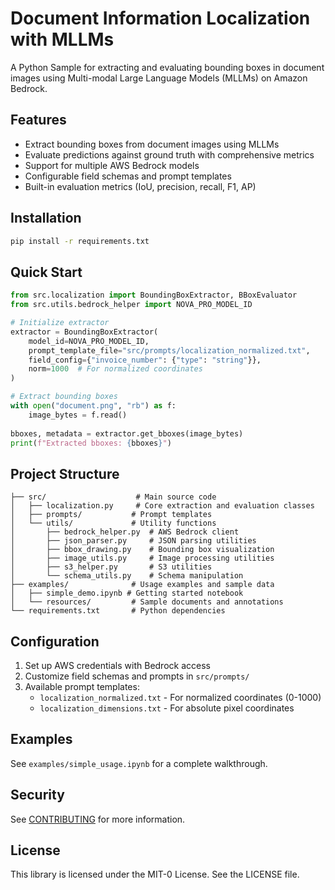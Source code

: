 # Document Information Localization with MLLMs

A Python Sample for extracting and evaluating bounding boxes in document images using Multi-modal Large Language Models (MLLMs) on Amazon Bedrock.

## Features

- Extract bounding boxes from document images using MLLMs
- Evaluate predictions against ground truth with comprehensive metrics
- Support for multiple AWS Bedrock models
- Configurable field schemas and prompt templates
- Built-in evaluation metrics (IoU, precision, recall, F1, AP)

## Installation

```bash
pip install -r requirements.txt
```

## Quick Start

```python
from src.localization import BoundingBoxExtractor, BBoxEvaluator
from src.utils.bedrock_helper import NOVA_PRO_MODEL_ID

# Initialize extractor
extractor = BoundingBoxExtractor(
    model_id=NOVA_PRO_MODEL_ID,
    prompt_template_file="src/prompts/localization_normalized.txt",
    field_config={"invoice_number": {"type": "string"}},
    norm=1000  # For normalized coordinates
)

# Extract bounding boxes
with open("document.png", "rb") as f:
    image_bytes = f.read()
    
bboxes, metadata = extractor.get_bboxes(image_bytes)
print(f"Extracted bboxes: {bboxes}")
```

## Project Structure

```
├── src/                    # Main source code
│   ├── localization.py     # Core extraction and evaluation classes
│   ├── prompts/           # Prompt templates
│   └── utils/             # Utility functions
│       ├── bedrock_helper.py  # AWS Bedrock client
│       ├── json_parser.py     # JSON parsing utilities
│       ├── bbox_drawing.py    # Bounding box visualization
│       ├── image_utils.py     # Image processing utilities
│       ├── s3_helper.py       # S3 utilities
│       └── schema_utils.py    # Schema manipulation
├── examples/              # Usage examples and sample data
│   ├── simple_demo.ipynb # Getting started notebook
│   └── resources/         # Sample documents and annotations
└── requirements.txt       # Python dependencies
```

## Configuration

1. Set up AWS credentials with Bedrock access
2. Customize field schemas and prompts in `src/prompts/`
3. Available prompt templates:
   - `localization_normalized.txt` - For normalized coordinates (0-1000)
   - `localization_dimensions.txt` - For absolute pixel coordinates

## Examples

See `examples/simple_usage.ipynb` for a complete walkthrough.

## Security

See [CONTRIBUTING](CONTRIBUTING.md#security-issue-notifications) for more information.

## License

This library is licensed under the MIT-0 License. See the LICENSE file.

